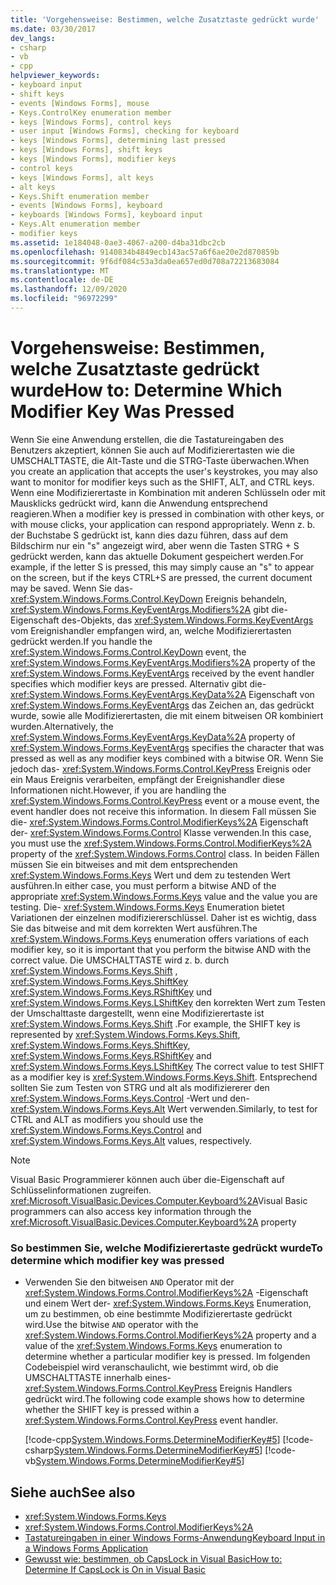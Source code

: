 ```yaml
---
title: 'Vorgehensweise: Bestimmen, welche Zusatztaste gedrückt wurde'
ms.date: 03/30/2017
dev_langs:
- csharp
- vb
- cpp
helpviewer_keywords:
- keyboard input
- shift keys
- events [Windows Forms], mouse
- Keys.ControlKey enumeration member
- keys [Windows Forms], control keys
- user input [Windows Forms], checking for keyboard
- keys [Windows Forms], determining last pressed
- keys [Windows Forms], shift keys
- keys [Windows Forms], modifier keys
- control keys
- keys [Windows Forms], alt keys
- alt keys
- Keys.Shift enumeration member
- events [Windows Forms], keyboard
- keyboards [Windows Forms], keyboard input
- Keys.Alt enumeration member
- modifier keys
ms.assetid: 1e184048-0ae3-4067-a200-d4ba31dbc2cb
ms.openlocfilehash: 9140834b4849ecb143ac57a6f6ae20e2d870859b
ms.sourcegitcommit: 9f6df084c53a3da0ea657ed0d708a72213683084
ms.translationtype: MT
ms.contentlocale: de-DE
ms.lasthandoff: 12/09/2020
ms.locfileid: "96972299"
---
```

# <a name="how-to-determine-which-modifier-key-was-pressed"></a><span data-ttu-id="ad83f-102">Vorgehensweise: Bestimmen, welche Zusatztaste gedrückt wurde</span><span class="sxs-lookup"><span data-stu-id="ad83f-102">How to: Determine Which Modifier Key Was Pressed</span></span>

<span data-ttu-id="ad83f-103">Wenn Sie eine Anwendung erstellen, die die Tastatureingaben des Benutzers akzeptiert, können Sie auch auf Modifizierertasten wie die UMSCHALTTASTE, die Alt-Taste und die STRG-Taste überwachen.</span><span class="sxs-lookup"><span data-stu-id="ad83f-103">When you create an application that accepts the user's keystrokes, you may also want to monitor for modifier keys such as the SHIFT, ALT, and CTRL keys.</span></span> <span data-ttu-id="ad83f-104">Wenn eine Modifizierertaste in Kombination mit anderen Schlüsseln oder mit Mausklicks gedrückt wird, kann die Anwendung entsprechend reagieren.</span><span class="sxs-lookup"><span data-stu-id="ad83f-104">When a modifier key is pressed in combination with other keys, or with mouse clicks, your application can respond appropriately.</span></span> <span data-ttu-id="ad83f-105">Wenn z. b. der Buchstabe S gedrückt ist, kann dies dazu führen, dass auf dem Bildschirm nur ein "s" angezeigt wird, aber wenn die Tasten STRG + S gedrückt werden, kann das aktuelle Dokument gespeichert werden.</span><span class="sxs-lookup"><span data-stu-id="ad83f-105">For example, if the letter S is pressed, this may simply cause an "s" to appear on the screen, but if the keys CTRL+S are pressed, the current document may be saved.</span></span> <span data-ttu-id="ad83f-106">Wenn Sie das- <xref:System.Windows.Forms.Control.KeyDown> Ereignis behandeln, <xref:System.Windows.Forms.KeyEventArgs.Modifiers%2A> gibt die-Eigenschaft des-Objekts, das <xref:System.Windows.Forms.KeyEventArgs> vom Ereignishandler empfangen wird, an, welche Modifizierertasten gedrückt werden.</span><span class="sxs-lookup"><span data-stu-id="ad83f-106">If you handle the <xref:System.Windows.Forms.Control.KeyDown> event, the <xref:System.Windows.Forms.KeyEventArgs.Modifiers%2A> property of the <xref:System.Windows.Forms.KeyEventArgs> received by the event handler specifies which modifier keys are pressed.</span></span> <span data-ttu-id="ad83f-107">Alternativ gibt die- <xref:System.Windows.Forms.KeyEventArgs.KeyData%2A> Eigenschaft von <xref:System.Windows.Forms.KeyEventArgs> das Zeichen an, das gedrückt wurde, sowie alle Modifizierertasten, die mit einem bitweisen OR kombiniert wurden.</span><span class="sxs-lookup"><span data-stu-id="ad83f-107">Alternatively, the <xref:System.Windows.Forms.KeyEventArgs.KeyData%2A> property of <xref:System.Windows.Forms.KeyEventArgs> specifies the character that was pressed as well as any modifier keys combined with a bitwise OR.</span></span> <span data-ttu-id="ad83f-108">Wenn Sie jedoch das- <xref:System.Windows.Forms.Control.KeyPress> Ereignis oder ein Maus Ereignis verarbeiten, empfängt der Ereignishandler diese Informationen nicht.</span><span class="sxs-lookup"><span data-stu-id="ad83f-108">However, if you are handling the <xref:System.Windows.Forms.Control.KeyPress> event or a mouse event, the event handler does not receive this information.</span></span> <span data-ttu-id="ad83f-109">In diesem Fall müssen Sie die- <xref:System.Windows.Forms.Control.ModifierKeys%2A> Eigenschaft der- <xref:System.Windows.Forms.Control> Klasse verwenden.</span><span class="sxs-lookup"><span data-stu-id="ad83f-109">In this case, you must use the <xref:System.Windows.Forms.Control.ModifierKeys%2A> property of the <xref:System.Windows.Forms.Control> class.</span></span> <span data-ttu-id="ad83f-110">In beiden Fällen müssen Sie ein bitweises and mit dem entsprechenden <xref:System.Windows.Forms.Keys> Wert und dem zu testenden Wert ausführen.</span><span class="sxs-lookup"><span data-stu-id="ad83f-110">In either case, you must perform a bitwise AND of the appropriate <xref:System.Windows.Forms.Keys> value and the value you are testing.</span></span> <span data-ttu-id="ad83f-111">Die- <xref:System.Windows.Forms.Keys> Enumeration bietet Variationen der einzelnen modifiziererschlüssel. Daher ist es wichtig, dass Sie das bitweise and mit dem korrekten Wert ausführen.</span><span class="sxs-lookup"><span data-stu-id="ad83f-111">The <xref:System.Windows.Forms.Keys> enumeration offers variations of each modifier key, so it is important that you perform the bitwise AND with the correct value.</span></span> <span data-ttu-id="ad83f-112">Die UMSCHALTTASTE wird z. b. durch <xref:System.Windows.Forms.Keys.Shift> , <xref:System.Windows.Forms.Keys.ShiftKey> <xref:System.Windows.Forms.Keys.RShiftKey> und <xref:System.Windows.Forms.Keys.LShiftKey> den korrekten Wert zum Testen der Umschalttaste dargestellt, wenn eine Modifizierertaste ist <xref:System.Windows.Forms.Keys.Shift> .</span><span class="sxs-lookup"><span data-stu-id="ad83f-112">For example, the SHIFT key is represented by <xref:System.Windows.Forms.Keys.Shift>, <xref:System.Windows.Forms.Keys.ShiftKey>, <xref:System.Windows.Forms.Keys.RShiftKey> and <xref:System.Windows.Forms.Keys.LShiftKey> The correct value to test SHIFT as a modifier key is <xref:System.Windows.Forms.Keys.Shift>.</span></span> <span data-ttu-id="ad83f-113">Entsprechend sollten Sie zum Testen von STRG und alt als modifiziererer den <xref:System.Windows.Forms.Keys.Control> -Wert und den- <xref:System.Windows.Forms.Keys.Alt> Wert verwenden.</span><span class="sxs-lookup"><span data-stu-id="ad83f-113">Similarly, to test for CTRL and ALT as modifiers you should use the <xref:System.Windows.Forms.Keys.Control> and <xref:System.Windows.Forms.Keys.Alt> values, respectively.</span></span>  
  
> [!NOTE]
> <span data-ttu-id="ad83f-114">Visual Basic Programmierer können auch über die-Eigenschaft auf Schlüsselinformationen zugreifen. <xref:Microsoft.VisualBasic.Devices.Computer.Keyboard%2A></span><span class="sxs-lookup"><span data-stu-id="ad83f-114">Visual Basic programmers can also access key information through the <xref:Microsoft.VisualBasic.Devices.Computer.Keyboard%2A> property</span></span>  
  
### <a name="to-determine-which-modifier-key-was-pressed"></a><span data-ttu-id="ad83f-115">So bestimmen Sie, welche Modifizierertaste gedrückt wurde</span><span class="sxs-lookup"><span data-stu-id="ad83f-115">To determine which modifier key was pressed</span></span>  
  
- <span data-ttu-id="ad83f-116">Verwenden Sie den bitweisen `AND` Operator mit der <xref:System.Windows.Forms.Control.ModifierKeys%2A> -Eigenschaft und einem Wert der- <xref:System.Windows.Forms.Keys> Enumeration, um zu bestimmen, ob eine bestimmte Modifizierertaste gedrückt wird.</span><span class="sxs-lookup"><span data-stu-id="ad83f-116">Use the bitwise `AND` operator with the <xref:System.Windows.Forms.Control.ModifierKeys%2A> property and a value of the <xref:System.Windows.Forms.Keys> enumeration to determine whether a particular modifier key is pressed.</span></span> <span data-ttu-id="ad83f-117">Im folgenden Codebeispiel wird veranschaulicht, wie bestimmt wird, ob die UMSCHALTTASTE innerhalb eines- <xref:System.Windows.Forms.Control.KeyPress> Ereignis Handlers gedrückt wird.</span><span class="sxs-lookup"><span data-stu-id="ad83f-117">The following code example shows how to determine whether the SHIFT key is pressed within a <xref:System.Windows.Forms.Control.KeyPress> event handler.</span></span>  
  
     [!code-cpp[System.Windows.Forms.DetermineModifierKey#5](~/samples/snippets/cpp/VS_Snippets_Winforms/System.Windows.Forms.DetermineModifierKey/cpp/form1.cpp#5)]
     [!code-csharp[System.Windows.Forms.DetermineModifierKey#5](~/samples/snippets/csharp/VS_Snippets_Winforms/System.Windows.Forms.DetermineModifierKey/CS/form1.cs#5)]
     [!code-vb[System.Windows.Forms.DetermineModifierKey#5](~/samples/snippets/visualbasic/VS_Snippets_Winforms/System.Windows.Forms.DetermineModifierKey/VB/form1.vb#5)]  
  
## <a name="see-also"></a><span data-ttu-id="ad83f-118">Siehe auch</span><span class="sxs-lookup"><span data-stu-id="ad83f-118">See also</span></span>

- <xref:System.Windows.Forms.Keys>
- <xref:System.Windows.Forms.Control.ModifierKeys%2A>
- [<span data-ttu-id="ad83f-119">Tastatureingaben in einer Windows Forms-Anwendung</span><span class="sxs-lookup"><span data-stu-id="ad83f-119">Keyboard Input in a Windows Forms Application</span></span>](keyboard-input-in-a-windows-forms-application.md)
- <span data-ttu-id="ad83f-120">[Gewusst wie: bestimmen, ob CapsLock in Visual Basic](/previous-versions/visualstudio/visual-studio-2010/9c9d1fz9(v=vs.100))</span><span class="sxs-lookup"><span data-stu-id="ad83f-120">[How to: Determine If CapsLock is On in Visual Basic](/previous-versions/visualstudio/visual-studio-2010/9c9d1fz9(v=vs.100))</span></span>
